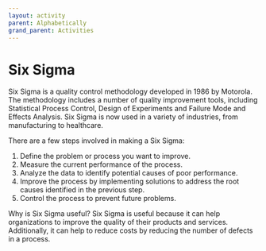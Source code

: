 ```yaml
---
layout: activity
parent: Alphabetically
grand_parent: Activities
---
```


# Six Sigma

Six Sigma is a quality control methodology developed in 1986 by Motorola. The methodology includes a number of quality improvement tools, including Statistical Process Control, Design of Experiments and Failure Mode and Effects Analysis. Six Sigma is now used in a variety of industries, from manufacturing to healthcare.

There are a few steps involved in making a Six Sigma:

1. Define the problem or process you want to improve.
2. Measure the current performance of the process.
3. Analyze the data to identify potential causes of poor performance.
4. Improve the process by implementing solutions to address the root causes identified in the previous step.
5. Control the process to prevent future problems.

Why is Six Sigma useful? Six Sigma is useful because it can help organizations to improve the quality of their products and services. Additionally, it can help to reduce costs by reducing the number of defects in a process.
